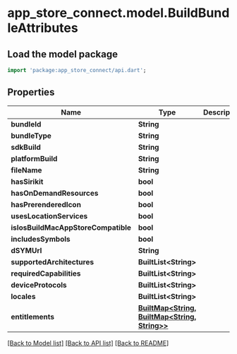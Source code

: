 # app_store_connect.model.BuildBundleAttributes

## Load the model package
```dart
import 'package:app_store_connect/api.dart';
```

## Properties
Name | Type | Description | Notes
------------ | ------------- | ------------- | -------------
**bundleId** | **String** |  | [optional] 
**bundleType** | **String** |  | [optional] 
**sdkBuild** | **String** |  | [optional] 
**platformBuild** | **String** |  | [optional] 
**fileName** | **String** |  | [optional] 
**hasSirikit** | **bool** |  | [optional] 
**hasOnDemandResources** | **bool** |  | [optional] 
**hasPrerenderedIcon** | **bool** |  | [optional] 
**usesLocationServices** | **bool** |  | [optional] 
**isIosBuildMacAppStoreCompatible** | **bool** |  | [optional] 
**includesSymbols** | **bool** |  | [optional] 
**dSYMUrl** | **String** |  | [optional] 
**supportedArchitectures** | **BuiltList&lt;String&gt;** |  | [optional] 
**requiredCapabilities** | **BuiltList&lt;String&gt;** |  | [optional] 
**deviceProtocols** | **BuiltList&lt;String&gt;** |  | [optional] 
**locales** | **BuiltList&lt;String&gt;** |  | [optional] 
**entitlements** | [**BuiltMap&lt;String, BuiltMap&lt;String, String&gt;&gt;**](BuiltMap.md) |  | [optional] 

[[Back to Model list]](../README.md#documentation-for-models) [[Back to API list]](../README.md#documentation-for-api-endpoints) [[Back to README]](../README.md)


